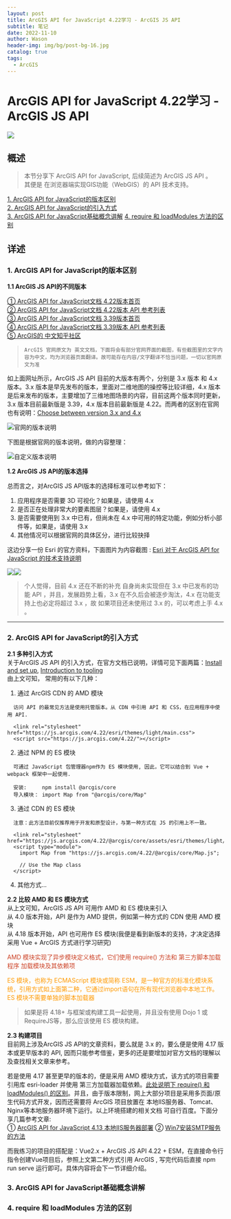 ```yaml
---
layout: post
title: ArcGIS API for JavaScript 4.22学习 - ArcGIS JS API
subtitle: 笔记
date: 2022-11-10
author: Wason
header-img: img/bg/post-bg-16.jpg
catalog: true
tags:
  - ArcGIS
---
```


# ArcGIS API for JavaScript 4.22学习 - ArcGIS JS API #
![](/img/20210702/2021070200.jpg)   

## 概述 ##   
> 本节分享下 ArcGIS API for JavaScript, 后续简述为 ArcGIS JS API 。    
其便是 在浏览器端实现GIS功能（WebGIS）的 API 技术支持。  

[1. ArcGIS API for JavaScript的版本区别](#anc1)  
[2. ArcGIS API for JavaScript的引入方式](#anc2)  
[3. ArcGIS API for JavaScript基础概念讲解](#anc3)
[4. require 和 loadModules 方法的区别](#anc4)

## 详述 ##  
<a id='anc1'></a>
### 1. ArcGIS API for JavaScript的版本区别 ###  

**1.1 ArcGIS JS API的不同版本**  

[① ArcGIS API for JavaScript文档 4.22版本首页][1]  
[② ArcGIS API for JavaScript文档 4.22版本 API 参考列表 ][2]   
[③ ArcGIS API for JavaScript文档 3.39版本首页][3]   
[④ ArcGIS API for JavaScript文档 3.39版本 API 参考列表 ][4]    
[⑤ ArcGIS的 中文知乎社区][5]   

>`ArcGIS 官网原文为 英文文档，下面将会有部分官网界面的截图，有些截图里的文字内容为中文，均为浏览器页面翻译。故可能存在内容/文字翻译不恰当问题，一切以官网原文为准`  

如上面网址所示，ArcGIS JS API 目前的大版本有两个，分别是 3.x 版本 和 4.x 版本。3.x 版本是早先发布的版本，里面对二维地图的操控等比较详细，4.x 版本是后来发布的版本，主要增加了三维地图场景的内容，目前这两个版本同时更新，3.x 版本目前最新版是 3.39，4.x 版本目前最新版是 4.22。而两者的区别在官网也有说明：[Choose between version 3.x and 4.x][6]   

![官网的版本说明](/img/20210710/2021071001.png)  

下图是根据官网的版本说明，做的内容整理：  

![自定义版本说明](/img/20210710/2021071003.png)  

**1.2 ArcGIS JS API的版本选择**  

总而言之，对ArcGIS JS API版本的选择标准可以参考如下：   
1. 应用程序是否需要 3D 可视化？如果是，请使用 4.x   
2. 是否正在处理非常大的要素图层？如果是，请使用 4.x    
3. 是否需要使用到 3.x 中已有，但尚未在 4.x 中可用的特定功能，例如分析小部件等，如果是，请使用 3.x  
4. 其他情况可以根据官网的具体区分，进行比较抉择   

这边分享一份 Esri 的官方资料，下面图片为内容截图 : [Esri 对于 ArcGIS API for JavaScript 的技术支持说明][7]  

![](/img/20210710/2021071004.png)![](/img/20210710/2021071005.png)

> 个人觉得，目前 4.x 还在不断的补充 自身尚未实现但在 3.x 中已发布的功能 API ，并且，发展趋势上看，3.x 在不久后会被逐步淘汰，4.x 在功能支持上也必定将超过 3.x ，故 如果项目还未使用过 3.x 的，可以考虑上手 4.x 。   

---

<a id='anc2'></a>
### 2. ArcGIS API for JavaScript的引入方式 ###   

**2.1 多种引入方式**  
关于ArcGIS JS API 的引入方式，在官方文档已说明，详情可见下面两篇：[Install and set up][8], [Introduction to tooling][9]   
由上文可知， 常用的有以下几种：   
1. 通过 ArcGIS CDN 的 AMD 模块  
```
  访问 API 的最常见方法是使用托管版本。从 CDN 中引用 API 和 CSS，在应用程序中使用 API.

  <link rel="stylesheet" href="https://js.arcgis.com/4.22/esri/themes/light/main.css">  
  <script src="https://js.arcgis.com/4.22/"></script>
```
2. 通过 NPM 的 ES 模块  
```
  可通过 JavaScript 包管理器npm作为 ES 模块使用, 因此，它可以结合到 Vue + webpack 框架中一起使用.

  安装:     npm install @arcgis/core
  导入模块： import Map from "@arcgis/core/Map" 
```
3. 通过 CDN 的 ES 模块  
```
  注意：此方法目前仅推荐用于开发和原型设计，与第一种方式在 JS 的引用上不一致。

  <link rel="stylesheet" href="https://js.arcgis.com/4.22/@arcgis/core/assets/esri/themes/light/main.css">
  <script type="module">
    import Map from "https://js.arcgis.com/4.22/@arcgis/core/Map.js";

    // Use the Map class
  </script>  
```
4. 其他方式...   


**2.2 比较 AMD 和 ES 模块方式**  
从上文可知，ArcGIS JS API 可用作 AMD 和 ES 模块来引入   
从 4.0 版本开始，API 是作为 AMD 提供，例如第一种方式的 CDN 使用 AMD 模块   
从 4.18 版本开始，API 也可用作 ES 模块(我便是看到新版本的支持，才决定选择采用 Vue + ArcGIS 方式进行学习研究)     

<p style="color: #cc4125;">AMD 模块实现了异步模块定义格式，它们使用 require() 方法和 第三方脚本加载程序 加载模块及其依赖项</p>
<p style="color: #ff9900;">ES 模块，也称为 ECMAScript 模块或简称 ESM，是一种官方的标准化模块系统，引用方式如上面第二种，它通过import语句在所有现代浏览器中本地工作。ES 模块不需要单独的脚本加载器</p>

> 如果是将 4.18+ 与框架或构建工具一起使用，并且没有使用 Dojo 1 或 RequireJS等，那么应该使用 ES 模块构建。  

**2.3 构建项目**  
目前网上涉及ArcGIS JS API的文章资料，要么就是 3.x 的，要么便是使用 4.17 版本或更早版本的 API, 因而只能参考借鉴，更多的还是要增加对官方文档的理解以及查找相关文章来参考。  

若是使用 4.17 甚至更早的版本的，便是采用 AMD 模块方式，该方式的项目需要引用库 esri-loader 并使用 第三方加载器加载依赖。[此处说明下 require() 和 loadModules() 的区别](#anc4)。并且，由于版本限制，网上大部分项目是采用多页面/原生代码方式开发，因而还需要将 ArcGIS 项目放置在 本地IIS服务器、Tomcat、Nginx等本地服务器环境下运行。以上环境搭建的相关文档 可自行百度。下面分享几篇参考文章:   
① [ArcGIS API for JavaScript 4.13 本地IIS服务器部署][10]
② [Win7安装SMTP服务的方法][11]

而我练习的项目的搭配是：Vue2.x + ArcGIS JS API 4.22 + ESM，在直接命令行指令创建Vue项目后，参照上文第二种方式引用 ArcGIS , 写完代码后直接 npm run serve 运行即可。具体内容将会下一节详细介绍。  


<a id='anc3'></a>
### 3. ArcGIS API for JavaScript基础概念讲解 ###  



<a id='anc4'></a>
### 4. require 和 loadModules 方法的区别 ###  




[1]: https://developers.arcgis.com/javascript/latest/
[2]: https://developers.arcgis.com/javascript/latest/api-reference/
[3]: https://developers.arcgis.com/javascript/3/
[4]: https://developers.arcgis.com/javascript/3/jsapi/
[5]: http://zhihu.geoscene.cn/
[6]: https://developers.arcgis.com/javascript/latest/choose-version/
[7]: https://support.esri.com/en/Products/Developers/web-apis/arcgis-api-for-javascript/#product-support
[8]: https://developers.arcgis.com/javascript/latest/install-and-set-up/
[9]: https://developers.arcgis.com/javascript/latest/tooling-intro/
[10]: https://blog.csdn.net/litong149/article/details/105925479/
[11]: https://blog.csdn.net/weixin_33906657/article/details/93615609




